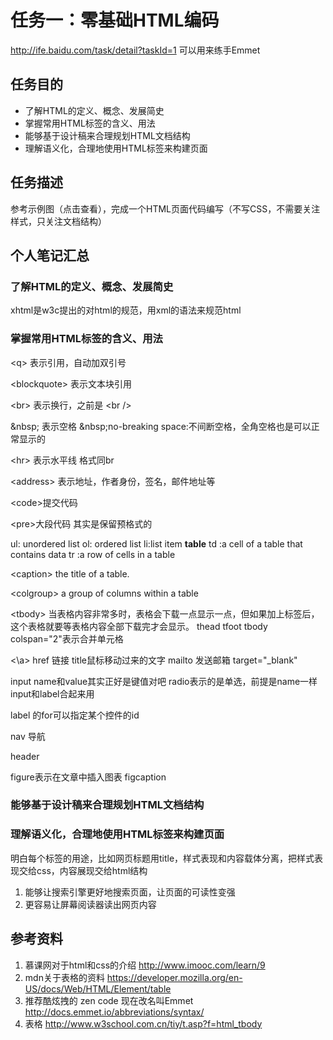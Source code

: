 # 任务一：零基础HTML编码
http://ife.baidu.com/task/detail?taskId=1 可以用来练手Emmet
## 任务目的
 - 了解HTML的定义、概念、发展简史
 - 掌握常用HTML标签的含义、用法
 - 能够基于设计稿来合理规划HTML文档结构
 - 理解语义化，合理地使用HTML标签来构建页面
 
## 任务描述
参考示例图（点击查看），完成一个HTML页面代码编写（不写CSS，不需要关注样式，只关注文档结构）

## 个人笔记汇总
### 了解HTML的定义、概念、发展简史
xhtml是w3c提出的对html的规范，用xml的语法来规范html
### 掌握常用HTML标签的含义、用法
\<q> 表示引用，自动加双引号

\<blockquote> 表示文本块引用

\<br> 表示换行，之前是 \<br />

\&nbsp; 表示空格 \&nbsp;no-breaking space:不间断空格，全角空格也是可以正常显示的

\<hr> 表示水平线 格式同br

\<address> 表示地址，作者身份，签名，邮件地址等

\<code>提交代码

\<pre>大段代码 其实是保留预格式的

ul: unordered list  ol: ordered list li:list item
**table**
td :a cell of a table that contains data
tr :a row of cells in a table

\<caption> the title of a table. 

\<colgroup>  a group of columns within a table

\<tbody> 当表格内容非常多时，表格会下载一点显示一点，但如果加上<tbody>标签后，这个表格就要等表格内容全部下载完才会显示。
thead tfoot tbody colspan="2"表示合并单元格

<\a> href 链接 title鼠标移动过来的文字  mailto 发送邮箱 target="_blank"

input name和value其实正好是键值对吧  radio表示的是单选，前提是name一样 input和label合起来用

label 的for可以指定某个控件的id

nav 导航

header 

figure表示在文章中插入图表 figcaption
  
### 能够基于设计稿来合理规划HTML文档结构
### 理解语义化，合理地使用HTML标签来构建页面
   明白每个标签的用途，比如网页标题用title，样式表现和内容载体分离，把样式表现交给css，内容展现交给html结构
 1. 能够让搜索引擎更好地搜索页面，让页面的可读性变强
 2. 更容易让屏幕阅读器读出网页内容
 
## 参考资料
1. 慕课网对于html和css的介绍 http://www.imooc.com/learn/9
2. mdn关于表格的资料 https://developer.mozilla.org/en-US/docs/Web/HTML/Element/table
3. 推荐酷炫拽的 zen code 现在改名叫Emmet http://docs.emmet.io/abbreviations/syntax/
4. 表格 http://www.w3school.com.cn/tiy/t.asp?f=html_tbody